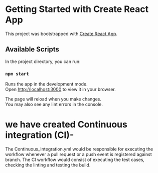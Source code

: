 # Getting Started with Create React App

This project was bootstrapped with [Create React App](https://github.com/facebook/create-react-app).

## Available Scripts

In the project directory, you can run:

### `npm start`

Runs the app in the development mode.\
Open [http://localhost:3000](http://localhost:3000) to view it in your browser.

The page will reload when you make changes.\
You may also see any lint errors in the console.


# we have created Continuous integration (CI)-
The Continuous_Integration.yml would be responsible for executing the workflow whenever a pull request or a push event is registered against  branch. The CI workflow would consist of executing the test cases, checking the linting and testing the build.


